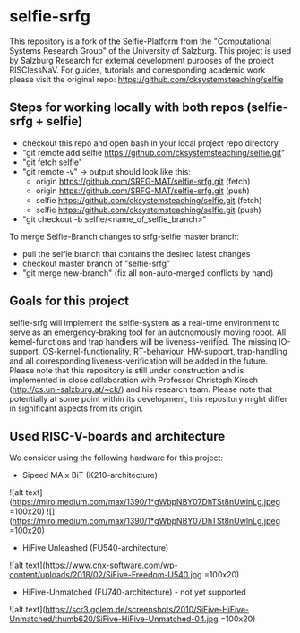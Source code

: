 # selfie-srfg

This repository is a fork of the Selfie-Platform from the "Computational Systems Research Group" of the University of Salzburg. This project is used by Salzburg Research for external development purposes of the project RISClessNaV. For guides, tutorials and corresponding academic work please visit the original repo: https://github.com/cksystemsteaching/selfie


## Steps for working locally with both repos (selfie-srfg + selfie)

- checkout this repo and open bash in your local project repo directory
- "git remote add selfie https://github.com/cksystemsteaching/selfie.git"
- "git fetch selfie"
- "git remote -v"  -> output should look like this:
  - origin  https://github.com/SRFG-MAT/selfie-srfg.git (fetch)
  - origin  https://github.com/SRFG-MAT/selfie-srfg.git (push)
  - selfie  https://github.com/cksystemsteaching/selfie.git (fetch)
  - selfie  https://github.com/cksystemsteaching/selfie.git (push)
- "git checkout -b selfie/<name_of_selfie_branch>"

To merge Selfie-Branch changes to srfg-selfie master branch:
- pull the selfie branch that contains the desired latest changes
- checkout master branch of "selfie-srfg"
- "git merge new-branch" (fix all non-auto-merged conflicts by hand)


## Goals for this project

selfie-srfg will implement the selfie-system as a real-time environment to serve as an emergency-braking tool for an autonomously moving robot. All kernel-functions and trap handlers will be liveness-verified. The missing IO-support, OS-kernel-functionality, RT-behaviour, HW-support, trap-handling and all corresponding liveness-verification will be added in the future. Please note that this repository is still under construction and is implemented in close collaboration with Professor Christoph Kirsch (http://cs.uni-salzburg.at/~ck/) and his research team. Please note that potentially at some point within its development, this repository might differ in significant aspects from its origin.


## Used RISC-V-boards and architecture

We consider using the following hardware for this project:

- Sipeed MAix BiT (K210-architecture)

![alt text](https://miro.medium.com/max/1390/1*gWbpNBY07DhTSt8nUwlnLg.jpeg =100x20)
![](https://miro.medium.com/max/1390/1*gWbpNBY07DhTSt8nUwlnLg.jpeg =100x20)

- HiFive Unleashed (FU540-architecture)

![alt text](https://www.cnx-software.com/wp-content/uploads/2018/02/SiFive-Freedom-U540.jpg =100x20)

- HiFive-Unmatched (FU740-architecture) - not yet supported

![alt text](https://scr3.golem.de/screenshots/2010/SiFive-HiFive-Unmatched/thumb620/SiFive-HiFive-Unmatched-04.jpg =100x20)




